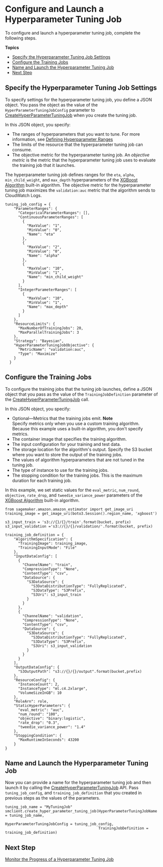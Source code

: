 # Configure and Launch a Hyperparameter Tuning Job<a name="automatic-model-tuning-ex-tuning-job"></a>

To configure and launch a hyperparameter tuning job, complete the following steps\.

**Topics**
+ [Specify the Hyperparameter Tuning Job Settings](#automatic-model-tuning-ex-low-tuning-config)
+ [Configure the Training Jobs](#automatic-model-tuning-ex-low-training-def)
+ [Name and Launch the Hyperparameter Tuning Job](#automatic-model-tuning-ex-low-launch)
+ [Next Step](#automatic-model-tuning-ex-next-monitor)

## Specify the Hyperparameter Tuning Job Settings<a name="automatic-model-tuning-ex-low-tuning-config"></a>

To specify settings for the hyperparameter tuning job, you define a JSON object\. You pass the object as the value of the `HyperParameterTuningJobConfig` parameter to [CreateHyperParameterTuningJob](API_CreateHyperParameterTuningJob.md) when you create the tuning job\.

In this JSON object, you specify:
+ The ranges of hyperparameters that you want to tune\. For more information, see [Defining Hyperparameter Ranges](automatic-model-tuning-define-ranges.md)
+ The limits of the resource that the hyperparameter tuning job can consume\.
+ The objective metric for the hyperparameter tuning job\. An *objective metric* is the metric that the hyperparameter tuning job uses to evaluate the training job that it launches\.

The hyperparameter tuning job defines ranges for the `eta`, `alpha`, `min_child_weight`, and `max_depth` hyperparameters of the [XGBoost Algorithm](xgboost.md) built\-in algorithm\. The objective metric for the hyperparameter tuning job maximizes the `validation:auc` metric that the algorithm sends to CloudWatch Logs\.

```
tuning_job_config = {
    "ParameterRanges": {
      "CategoricalParameterRanges": [],
      "ContinuousParameterRanges": [
        {
          "MaxValue": "1",
          "MinValue": "0",
          "Name": "eta"
        },
        {
          "MaxValue": "2",
          "MinValue": "0",
          "Name": "alpha"
        },
        {
          "MaxValue": "10",
          "MinValue": "1",
          "Name": "min_child_weight"
        }
      ],
      "IntegerParameterRanges": [
        {
          "MaxValue": "10",
          "MinValue": "1",
          "Name": "max_depth"
        }
      ]
    },
    "ResourceLimits": {
      "MaxNumberOfTrainingJobs": 20,
      "MaxParallelTrainingJobs": 3
    },
    "Strategy": "Bayesian",
    "HyperParameterTuningJobObjective": {
      "MetricName": "validation:auc",
      "Type": "Maximize"
    }
  }
```

## Configure the Training Jobs<a name="automatic-model-tuning-ex-low-training-def"></a>

To configure the training jobs that the tuning job launches, define a JSON object that you pass as the value of the `TrainingJobDefinition` parameter of the [CreateHyperParameterTuningJob](API_CreateHyperParameterTuningJob.md) call\.

In this JSON object, you specify:
+ Optional—Metrics that the training jobs emit\.
**Note**  
Specify metrics only when you use a custom training algorithm\. Because this example uses a built\-in algorithm, you don't specify metrics\.
+ The container image that specifies the training algorithm\.
+ The input configuration for your training and test data\.
+ The storage location for the algorithm's output\. Specify the S3 bucket where you want to store the output of the training jobs\.
+ The values of algorithm hyperparameters that are not tuned in the tuning job\.
+ The type of instance to use for the training jobs\.
+ The stopping condition for the training jobs\. This is the maximum duration for each training job\.

In this example, we set static values for the `eval_metric`, `num_round`, `objective`, `rate_drop`, and `tweedie_variance_power` parameters of the [XGBoost Algorithm](xgboost.md) built\-in algorithm\.

```
from sagemaker.amazon.amazon_estimator import get_image_uri
training_image = get_image_uri(boto3.Session().region_name, 'xgboost')

s3_input_train = 's3://{}/{}/train'.format(bucket, prefix)
s3_input_validation ='s3://{}/{}/validation/'.format(bucket, prefix)
     
training_job_definition = {
    "AlgorithmSpecification": {
      "TrainingImage": training_image,
      "TrainingInputMode": "File"
    },
    "InputDataConfig": [
      {
        "ChannelName": "train",
        "CompressionType": "None",
        "ContentType": "csv",
        "DataSource": {
          "S3DataSource": {
            "S3DataDistributionType": "FullyReplicated",
            "S3DataType": "S3Prefix",
            "S3Uri": s3_input_train
          }
        }
      },
      {
        "ChannelName": "validation",
        "CompressionType": "None",
        "ContentType": "csv",
        "DataSource": {
          "S3DataSource": {
            "S3DataDistributionType": "FullyReplicated",
            "S3DataType": "S3Prefix",
            "S3Uri": s3_input_validation
          }
        }
      }
    ],
    "OutputDataConfig": {
      "S3OutputPath": "s3://{}/{}/output".format(bucket,prefix)
    },
    "ResourceConfig": {
      "InstanceCount": 2,
      "InstanceType": "ml.c4.2xlarge",
      "VolumeSizeInGB": 10
    },
    "RoleArn": role,
    "StaticHyperParameters": {
      "eval_metric": "auc",
      "num_round": "100",
      "objective": "binary:logistic",
      "rate_drop": "0.3",
      "tweedie_variance_power": "1.4"
    },
    "StoppingCondition": {
      "MaxRuntimeInSeconds": 43200
    }
}
```

## Name and Launch the Hyperparameter Tuning Job<a name="automatic-model-tuning-ex-low-launch"></a>

Now you can provide a name for the hyperparameter tuning job and then launch it by calling the [CreateHyperParameterTuningJob](API_CreateHyperParameterTuningJob.md) API\. Pass `tuning_job_config`, and `training_job_definition` that you created in previous steps as the values of the parameters\.

```
tuning_job_name = "MyTuningJob"
smclient.create_hyper_parameter_tuning_job(HyperParameterTuningJobName = tuning_job_name,
                                           HyperParameterTuningJobConfig = tuning_job_config,
                                           TrainingJobDefinition = training_job_definition)
```

## Next Step<a name="automatic-model-tuning-ex-next-monitor"></a>

[Monitor the Progress of a Hyperparameter Tuning Job](automatic-model-tuning-monitor.md)